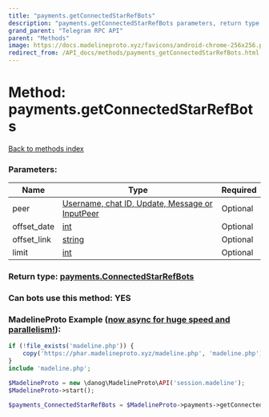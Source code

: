 ```yaml
---
title: "payments.getConnectedStarRefBots"
description: "payments.getConnectedStarRefBots parameters, return type and example"
grand_parent: "Telegram RPC API"
parent: "Methods"
image: https://docs.madelineproto.xyz/favicons/android-chrome-256x256.png
redirect_from: /API_docs/methods/payments_getConnectedStarRefBots.html
---
```

# Method: payments.getConnectedStarRefBots
[Back to methods index](index.html)



### Parameters:

| Name     |    Type       | Required |
|----------|---------------|----------|
|peer|[Username, chat ID, Update, Message or InputPeer](/API_docs/types/InputPeer.html) | Optional|
|offset\_date|[int](/API_docs/types/int.html) | Optional|
|offset\_link|[string](/API_docs/types/string.html) | Optional|
|limit|[int](/API_docs/types/int.html) | Optional|


### Return type: [payments.ConnectedStarRefBots](/API_docs/types/payments.ConnectedStarRefBots.html)

### Can bots use this method: **YES**


### MadelineProto Example ([now async for huge speed and parallelism!](https://docs.madelineproto.xyz/docs/ASYNC.html)):


```php
if (!file_exists('madeline.php')) {
    copy('https://phar.madelineproto.xyz/madeline.php', 'madeline.php');
}
include 'madeline.php';

$MadelineProto = new \danog\MadelineProto\API('session.madeline');
$MadelineProto->start();

$payments_ConnectedStarRefBots = $MadelineProto->payments->getConnectedStarRefBots(peer: $InputPeer, offset_date: $int, offset_link: 'string', limit: $int, );
```

